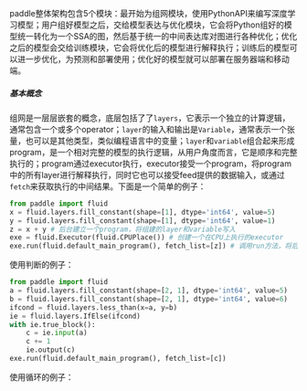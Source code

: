 paddle整体架构包含5个模块：最开始为组网模块，使用PythonAPI来编写深度学习模型；用户组好模型之后，交给模型表达与优化模块，它会将Python组好的模型统一转化为一个SSA的图，然后基于统一的中间表达库对图进行各种优化；优化之后的模型会交给训练模块，它会将优化后的模型进行解释执行；训练后的模型可以进一步优化，为预测和部署使用；优化好的模型就可以部署在服务器端和移动端。

##### 基本概念

组网是一层层嵌套的概念，底层包括了了`layers`，它表示一个独立的计算逻辑，通常包含一个或多个operator；`layer`的输入和输出是`Variable`，通常表示一个张量，也可以是其他类型，类似编程语言中的变量；`layer`和`variable`组合起来形成program，是一个相对完整的模型的执行逻辑，从用户角度而言，它是顺序和完整执行的；program通过executor执行，executor接受一个program，将program中的所有layer进行解释执行，同时它也可以接受feed提供的数据输入，或通过`fetch`来获取执行的中间结果。下面是一个简单的例子：

```python
from paddle import fluid
x = fluid.layers.fill_constant(shape=[1], dtype='int64', value=5)
y = fluid.layers.fill_constant(shape=[1], dtype='int64', value=1)
z = x + y # 后台建立一个program，将组建的layer和variable写入
exe = fluid.Executor(fluid.CPUPlace()) # 创建一个在CPU上执行的executor
exe.run(fluid.default_main_program(), fetch_list=[z]) # 调用run方法，将后台program传人executor
```

使用判断的例子：

```python
from paddle import fluid
a = fluid.layers.fill_constant(shape=[2, 1], dtype='int64', value=5)
b = fluid.layers.fill_constant(shape=[2, 1], dtype='int64', value=6)
ifcond = fluid.layers.less_than(x=a, y=b)
ie = fluid.layers.IfElse(ifcond)
with ie.true_block():
    c = ie.input(a)
    c += 1
    ie.output(c)
exe.run(fluid.default_main_program(), fetch_list=[c])
```

使用循环的例子：

